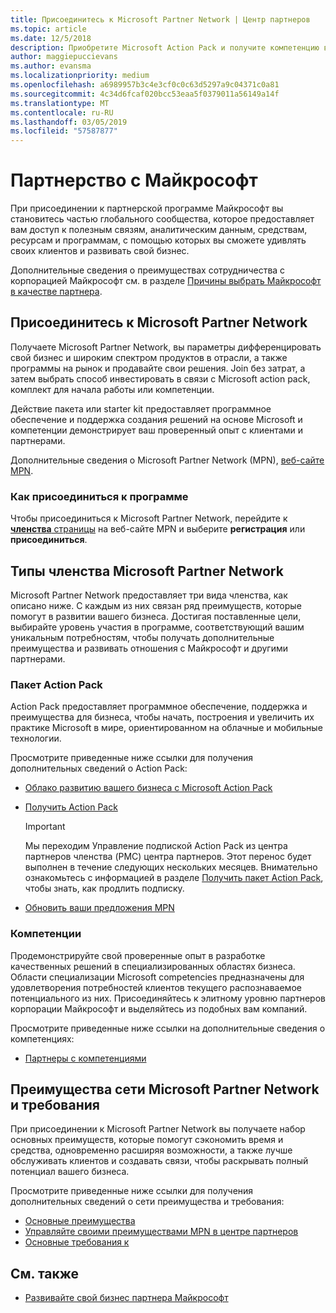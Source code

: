 ```yaml
---
title: Присоединитесь к Microsoft Partner Network | Центр партнеров
ms.topic: article
ms.date: 12/5/2018
description: Приобретите Microsoft Action Pack и получите компетенцию в Центре партнеров
author: maggiepuccievans
ms.author: evansma
ms.localizationpriority: medium
ms.openlocfilehash: a6989957b3c4e3cf0c0c63d5297a9c04371c0a81
ms.sourcegitcommit: 4c34d6fcaf020bcc53eaa5f0379011a56149a14f
ms.translationtype: MT
ms.contentlocale: ru-RU
ms.lasthandoff: 03/05/2019
ms.locfileid: "57587877"
---
```

<!-- Note from Maggie on Dec 5, 2018: I can no longer tell what purpose this article serves. I'm going to redirect it to the mpn-overview.md topic and move the relevant information there. In the interim, I've copied and pasted the content from the MPN overview topic into this one in case anyone out there has it bookmarked.
-->

# <a name="partner-with-microsoft"></a>Партнерство с Майкрософт

При присоединении к партнерской программе Майкрософт вы становитесь частью глобального сообщества, которое предоставляет вам доступ к полезным связям, аналитическим данным, средствам, ресурсам и программам, с помощью которых вы сможете удивлять своих клиентов и развивать свой бизнес.

Дополнительные сведения о преимуществах сотрудничества с корпорацией Майкрософт см. в разделе [Причины выбрать Майкрософт в качестве партнера](https://partner.microsoft.com/business-opportunities/why-microsoft). 

## <a name="join-the-microsoft-partner-network"></a>Присоединитесь к Microsoft Partner Network

<!-- 12/5/18 The content below was copied and pasted directly from the Membership page of the MPN site (https://partner.microsoft.com/en-us/membership)-->

Получаете Microsoft Partner Network, вы параметры дифференцировать свой бизнес и широким спектром продуктов в отрасли, а также программы на рынок и продавайте свои решения. Join без затрат, а затем выбрать способ инвестировать в связи с Microsoft action pack, комплект для начала работы или компетенции.

Действие пакета или starter kit предоставляет программное обеспечение и поддержка создания решений на основе Microsoft и компетенции демонстрирует ваш проверенный опыт с клиентами и партнерами.

Дополнительные сведения о Microsoft Partner Network (MPN), [веб-сайте MPN](https://partner.microsoft.com/commercial).

### <a name="how-to-join"></a>Как присоединиться к программе

Чтобы присоединиться к Microsoft Partner Network, перейдите к [ **членства** страницы](https://partner.microsoft.com/membership) на веб-сайте MPN и выберите **регистрация** или **присоединиться**.

## <a name="microsoft-partner-network-membership-types"></a>Типы членства Microsoft Partner Network

<!-- 12/5/18 The content below was copied and pasted directly from the Membership pages of the MPN site (https://partner.microsoft.com/en-us/membership)-->

Microsoft Partner Network предоставляет три вида членства, как описано ниже. С каждым из них связан ряд преимуществ, которые помогут в развитии вашего бизнеса. Достигая поставленные цели, выбирайте уровень участия в программе, соответствующий вашим уникальным потребностям, чтобы получать дополнительные преимущества и развивать отношения с Майкрософт и другими партнерами.

### <a name="action-pack"></a>Пакет Action Pack

Action Pack предоставляет программное обеспечение, поддержка и преимущества для бизнеса, чтобы начать, построения и увеличить их практике Microsoft в мире, ориентированном на облачные и мобильные технологии. 

Просмотрите приведенные ниже ссылки для получения дополнительных сведений о Action Pack:

- [Облако развитию вашего бизнеса с Microsoft Action Pack](https://partner.microsoft.com/membership/action-pack)
- [Получить Action Pack](mpn-get-action-pack.md)
  
    >[!IMPORTANT]
    >Мы переходим Управление подпиской Action Pack из центра партнеров членства (PMC) центра партнеров. Этот перенос будет выполнен в течение следующих нескольких месяцев. Внимательно ознакомьтесь с информацией в разделе [Получить пакет Action Pack](mpn-get-action-pack.md), чтобы знать, как продлить подписку.  

- [Обновить ваши предложения MPN](renew-mpn-offers.md)

### <a name="competencies"></a>Компетенции

Продемонстрируйте свой проверенные опыт в разработке качественных решений в специализированных областях бизнеса. Области специализации Microsoft competencies предназначены для удовлетворения потребностей клиентов текущего распознаваемое потенциального из них. Присоединяйтесь к элитному уровню партнеров корпорации Майкрософт и выделяйтесь из подобных вам компаний.

Просмотрите приведенные ниже ссылки на дополнительные сведения о компетенциях:

- [Партнеры с компетенциями](https://partner.microsoft.com/membership/competencies)

## <a name="microsoft-partner-network-benefits-and-requirements"></a>Преимущества сети Microsoft Partner Network и требования

При присоединении к Microsoft Partner Network вы получаете набор основных преимуществ, которые помогут сэкономить время и средства, одновременно расширяя возможности, а также лучше обслуживать клиентов и создавать связи, чтобы раскрывать полный потенциал вашего бизнеса.

Просмотрите приведенные ниже ссылки для получения дополнительных сведений о сети преимущества и требования:

- [Основные преимущества](https://partner.microsoft.com/en-us/membership/core-benefits#simple-tab-content-1)
- [Управляйте своими преимуществами MPN в центре партнеров](manage-your-partner-network-benefits.md)
- [Основные требования к](https://partner.microsoft.com/en-us/membership/core-benefits#simple-tab-content-2)

## <a name="see-also"></a>См. также
- [Развивайте свой бизнес партнера Майкрософт](grow-your-business.md)
